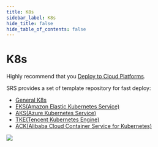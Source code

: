 ```yaml
---
title: K8s
sidebar_label: K8s
hide_title: false
hide_table_of_contents: false
---
```


# K8s

Highly recommend that you [Deploy to Cloud Platforms](./k8s.md#deploy-to-cloud-platforms).

SRS provides a set of template repository for fast deploy:

* [General K8s](https://github.com/ossrs/srs-k8s-template)
* [EKS(Amazon Elastic Kubernetes Service)](https://github.com/ossrs/srs-eks-template)
* [AKS(Azure Kubernetes Service)](https://github.com/ossrs/srs-aks-template)
* [TKE(Tencent Kubernetes Engine)](https://github.com/ossrs/srs-tke-template)
* [ACK(Alibaba Cloud Container Service for Kubernetes)](https://github.com/ossrs/srs-ack-template)

![](https://ossrs.net/gif/v1/sls.gif?site=ossrs.io&path=/lts/doc/en/v6/getting-started-k8s)


